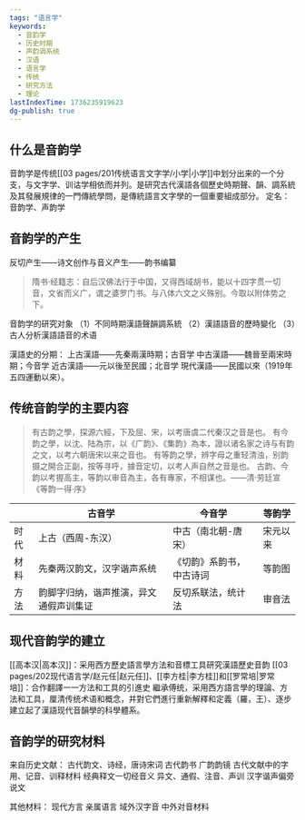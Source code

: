 ```yaml
---
tags: "语言学"
keywords:
  - 音韵学
  - 历史时期
  - 声韵调系统
  - 汉语
  - 语言学
  - 传统
  - 研究方法
  - 理论
lastIndexTime: 1736235919623
dg-publish: true
---
```



## 什么是音韵学
音韵学是传统[[03 pages/201传统语言文字学/小学\|小学]]中划分出来的一个分支，与文字学、训诂学相依而并列。是研究古代漢語各個歷史時期聲、韻、調系統及其發展規律的一門傳統學問，是傳統語言文字學的一個重要組成部分。
定名：音韵学、声韵学


## 音韵学的产生
反切产生——诗文创作与音义产生——韵书编纂
> 隋书·经籍志：自后汉佛法行于中国，又得西域胡书，能以十四字贯一切音，文省而义广，谓之婆罗门书。与八体六文之义殊别。今取以附体势之下。​

音韵学的研究对象
（1）不同時期漢語聲韻調系統 
（2）漢語語音的歷時變化 
（3）古人分析漢語語音的术语

漢語史的分期：
上古漢語——先秦兩漢時期；古音学
中古漢語——魏晉至兩宋時期；今音学
近古漢語——元以後至民國；北音学
現代漢語——民國以來（1919年五四運動以來）。

## 传统音韵学的主要内容
> 有古韵之學，探源六經，下及屈、宋，以考唐虞二代秦汉之音是也。
  有今韵之學，以沈、陆為宗，以《广韵》、《集韵》為本，證以诸名家之诗与有韵之文，以考六朝唐宋以来之音也。
  有等韵之學，辨字母之重轻清浊，别韵摄之開合正副，按等寻呼，據音定切，以考人声自然之音是也。
  古韵、今韵以考握高主，等韵以审音為主，各有專家，不相谋也。——清·劳廷宣《等韵一得·序》


|     | 古音学                 | 今音学          | 等韵学  |
| --- | ------------------- | ------------ | ---- |
| 时代  | 上古（西周-东汉）           | 中古（南北朝-唐宋）   | 宋元以来 |
| 材料  | 先秦两汉韵文，汉字谐声系统       | 《切韵》系韵书，中古诗词 | 等韵图  |
| 方法  | 韵脚字归纳，谐声推演，异文通假声训集证 | 反切系联法，统计法    | 审音法  |

## 现代音韵学的建立
[[高本汉\|高本汉]]：采用西方歷史語言學方法和音標工具研究漢語歷史音韵
[[03 pages/202现代语言学/赵元任\|赵元任]]、[[李方桂\|李方桂]]和[[罗常培\|罗常培]]：合作翻譯一一方法和工具的引進史
繼承傅统，采用西方語言學的理論、方法和工具，厘清传统术语和概念，并對它們進行重新解釋和定義（羅，王）、逐步建立起了漢語现代音韻學的科學體系。

## 音韵学的研究材料
来自历史文献：
古代韵文、诗经，唐诗宋词
古代韵书 广韵韵镜
古代文献中的字用、记音、训释材料 经典释文一切经音义
	异文、通假、注音、声训
汉字谐声偏旁说文

其他材料：
现代方言
亲属语言
域外汉字音
中外对音材料